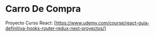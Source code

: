 # Carro De Compra

Proyecto Curso React:
[https://www.udemy.com/course/react-guia-definitiva-hooks-router-redux-next-proyectos/]
